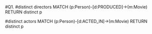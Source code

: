 #Q1.
#distinct directors
MATCH (p:Person)-[d:PRODUCED]->(m:Movie)
RETURN distinct p

#distinct actors
MATCH (p:Person)-[d:ACTED_IN]->(m:Movie)
RETURN distinct p